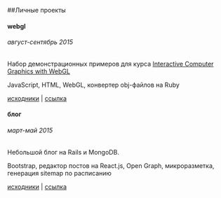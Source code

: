 ##Личные проекты

#### webgl
###### август-сентябрь 2015

Набор демонстрационных примеров для курса [Interactive Computer Graphics with WebGL][3]

JavaScript, HTML, WebGL, конвертер obj-файлов на Ruby

[исходники][4] | [ссылка][5]

[3]: https://www.coursera.org/course/webgl
[4]: https://github.com/vizvamitra/webgl_study
[5]: http://vizvamitra.github.io/webgl_study

#### блог
###### март-май 2015

Небольшой блог на Rails и MongoDB.

Bootstrap, редактор постов на React.js, Open Graph, микроразметка, генерация sitemap по расписанию

[исходники][1] | [ссылка][2]

[1]: https://github.com/vizvamitra/blog
[2]: http://vizvamitra.ru